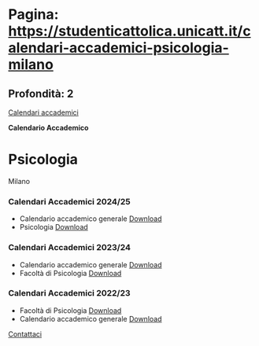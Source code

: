 # Pagina: https://studenticattolica.unicatt.it/calendari-accademici-psicologia-milano

## Profondità: 2

[Calendari accademici](durante-gli-studi-calendari-accademici)


**Calendario Accademico**

# Psicologia

Milano

### Calendari Accademici 2024/25

* Calendario accademico generale [Download](Allegato%201%20Milano%20def.xlsx "calendario accademico generale")
* Psicologia [Download](Psicologia%202024.pdf "Psicologia")

### Calendari Accademici 2023/24

* Calendario accademico generale [Download](Calendario%2023%2024.pdf "calendario accademico generale")
* Facoltà di Psicologia [Download](ok-Psicologia%202023%20def.pdf "Facoltà di Psicologia")

### Calendari Accademici 2022/23

* Facoltà di Psicologia [Download](Psicologia%202022.pdf "Facoltà di Psicologia")
* Calendario accademico generale [Download](Allegato%201%20Milano%20v5.pdf "calendario accademico generale")

[Contattaci](home-contatti "Contattaci")